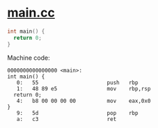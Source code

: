 # [main.cc](main.cc)

```c++
int main() {
  return 0;
}
```

Machine code: 

```assembly
0000000000000000 <main>:
int main() {
   0:	55                   	push   rbp
   1:	48 89 e5             	mov    rbp,rsp
  return 0;
   4:	b8 00 00 00 00       	mov    eax,0x0
}
   9:	5d                   	pop    rbp
   a:	c3                   	ret    
```
